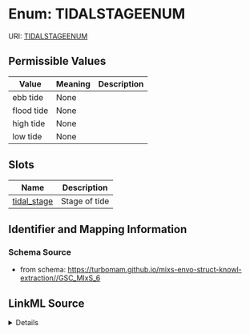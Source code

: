 # Enum: TIDALSTAGEENUM



URI: [TIDALSTAGEENUM](TIDALSTAGEENUM)

## Permissible Values

| Value | Meaning | Description |
| --- | --- | --- |
| ebb tide | None |  |
| flood tide | None |  |
| high tide | None |  |
| low tide | None |  |




## Slots

| Name | Description |
| ---  | --- |
| [tidal_stage](tidal_stage.md) | Stage of tide |






## Identifier and Mapping Information







### Schema Source


* from schema: https://turbomam.github.io/mixs-envo-struct-knowl-extraction//GSC_MIxS_6




## LinkML Source

<details>
```yaml
name: TIDAL_STAGE_ENUM
from_schema: https://turbomam.github.io/mixs-envo-struct-knowl-extraction//GSC_MIxS_6
rank: 1000
permissible_values:
  ebb tide:
    text: ebb tide
  flood tide:
    text: flood tide
  high tide:
    text: high tide
  low tide:
    text: low tide

```
</details>
